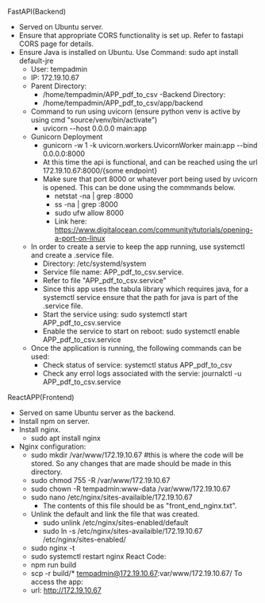 FastAPI(Backend)
- Served on Ubuntu server.
- Ensure that appropriate CORS functionality is set up. Refer to fastapi CORS page for details.
- Ensure Java is installed on Ubuntu. Use Command: sudo apt install default-jre
    - User: tempadmin
    - IP: 172.19.10.67
    - Parent Directory:
        - /home/tempadmin/APP_pdf_to_csv
    -Backend Directory:
        - /home/tempadmin/APP_pdf_to_csv/app/backend
    - Command to run using uvicorn (ensure python venv is active by using cmd "source/venv/bin/activate")
        - uvicorn --host 0.0.0.0 main:app
    - Gunicorn Deployment
        - gunicorn -w 1 -k uvicorn.workers.UvicornWorker main:app --bind 0.0.0.0:8000
        - At this time the api is functional, and can be reached using the url 172.19.10.67:8000/{some endpoint}
        - Make sure that port 8000 or whatever port being used by uvicorn is opened. This can be done using the commmands below.
            - netstat -na | grep :8000
            - ss -na | grep :8000
            - sudo ufw allow 8000
            - Link here: https://www.digitalocean.com/community/tutorials/opening-a-port-on-linux
    - In order to create a servie to keep the app running, use systemctl and create a .service file.
        - Directory: /etc/systemd/system
        - Service file name: APP_pdf_to_csv.service.
        - Refer to file "APP_pdf_to_csv.service"
        - Since this app uses the tabula library which requires java, for a systemctl service ensure that the path for java is part of the .service file.
        - Start the service using: sudo systemctl start APP_pdf_to_csv.service
        - Enable the service to start on reboot: sudo systemctl enable APP_pdf_to_csv.service
    - Once the application is running, the following commands can be used:
        - Check status of service: systemctl status APP_pdf_to_csv
        - Check any errol logs associated with the servie: journalctl -u APP_pdf_to_csv.service

ReactAPP(Frontend)
- Served on same Ubuntu server as the backend.
- Install npm on server.
- Install nginx.
    - sudo apt install nginx
- Nginx configuration:
    - sudo mkdir /var/www/172.19.10.67   #this is where the code will be stored. So any changes that are made should be made in this directory.
    - sudo chmod 755 -R /var/www/172.19.10.67
    - sudo chown -R tempadmin:www-data /var/www/172.19.10.67
    - sudo nano /etc/nginx/sites-availaible/172.19.10.67
        - The contents of this file should be as "front_end_nginx.txt".
    - Unlink the default and link the file that was created.
        - sudo unlink /etc/nginx/sites-enabled/default
        - sudo ln -s /etc/nginx/sites-availaible/172.19.10.67 /etc/nginx/sites-enabled/
    - sudo nginx -t
    - sudo systemctl restart nginx
React Code:
    - npm run build
    - scp -r build/* tempadmin@172.19.10.67:var/www/172.19.10.67/
To access the app:
    - url: http://172.19.10.67
